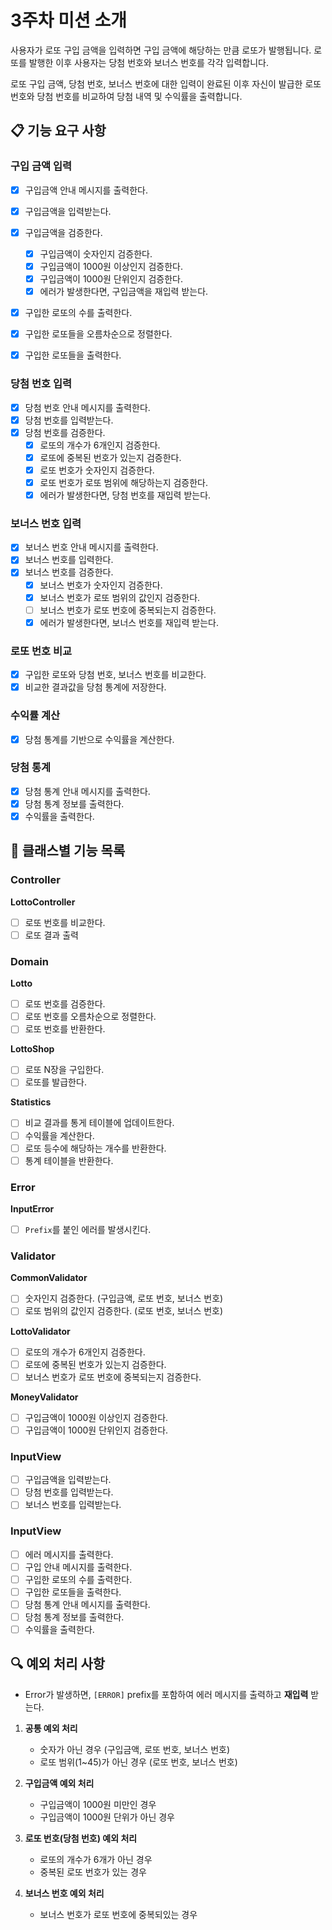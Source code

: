 # 3주차 미션 소개

사용자가 로또 구입 금액을 입력하면 구입 금액에 해당하는 만큼 로또가 발행됩니다. 로또를 발행한 이후 사용자는 당첨 번호와 보너스 번호를 각각 입력합니다.

로또 구입 금액, 당첨 번호, 보너스 번호에 대한 입력이 완료된 이후 자신이 발급한 로또 번호와 당첨 번호를 비교하여 당첨 내역 및 수익률을 출력합니다.

## 📋 기능 요구 사항

### 구입 금액 입력

- [x] 구입금액 안내 메시지를 출력한다.
- [x] 구입금액을 입력받는다.
- [x] 구입금액을 검증한다.

  - [x] 구입금액이 숫자인지 검증한다.
  - [x] 구입금액이 1000원 이상인지 검증한다.
  - [x] 구입금액이 1000원 단위인지 검증한다.
  - [x] 에러가 발생한다면, 구입금액을 재입력 받는다.

- [x] 구입한 로또의 수를 출력한다.
- [x] 구입한 로또들을 오름차순으로 정렬한다.
- [x] 구입한 로또들을 출력한다.

### 당첨 번호 입력

- [x] 당첨 번호 안내 메시지를 출력한다.
- [x] 당첨 번호를 입력받는다.
- [x] 당첨 번호를 검증한다.
  - [x] 로또의 개수가 6개인지 검증한다.
  - [x] 로또에 중복된 번호가 있는지 검증한다.
  - [x] 로또 번호가 숫자인지 검증한다.
  - [x] 로또 번호가 로또 범위에 해당하는지 검증한다.
  - [x] 에러가 발생한다면, 당첨 번호를 재입력 받는다.

### 보너스 번호 입력

- [x] 보너스 번호 안내 메시지를 출력한다.
- [x] 보너스 번호를 입력한다.
- [x] 보너스 번호를 검증한다.
  - [x] 보너스 번호가 숫자인지 검증한다.
  - [x] 보너스 번호가 로또 범위의 값인지 검증한다.
  - [ ] 보너스 번호가 로또 번호에 중복되는지 검증한다.
  - [x] 에러가 발생한다면, 보너스 번호를 재입력 받는다.

### 로또 번호 비교

- [x] 구입한 로또와 당첨 번호, 보너스 번호를 비교한다.
- [x] 비교한 결과값을 당첨 통계에 저장한다.

### 수익률 계산

- [x] 당첨 통계를 기반으로 수익률을 계산한다.

### 당첨 통계

- [x] 당첨 통계 안내 메시지를 출력한다.
- [x] 당첨 통계 정보를 출력한다.
- [x] 수익률을 출력한다.

## 📂 클래스별 기능 목록

### Controller

**LottoController**

- [ ] 로또 번호를 비교한다.
- [ ] 로또 결과 출력

### Domain

**Lotto**

- [ ] 로또 번호를 검증한다.
- [ ] 로또 번호를 오름차순으로 정렬한다.
- [ ] 로또 번호를 반환한다.

**LottoShop**

- [ ] 로또 N장을 구입한다.
- [ ] 로또를 발급한다.

**Statistics**

- [ ] 비교 결과를 통게 테이블에 업데이트한다.
- [ ] 수익률을 계산한다.
- [ ] 로또 등수에 해당하는 개수를 반환한다.
- [ ] 통계 테이블을 반환한다.

### Error

**InputError**

- [ ] `Prefix`를 붙인 에러를 발생시킨다.

### Validator

**CommonValidator**

- [ ] 숫자인지 검증한다. (구입금액, 로또 번호, 보너스 번호)
- [ ] 로또 범위의 값인지 검증한다. (로또 번호, 보너스 번호)

**LottoValidator**

- [ ] 로또의 개수가 6개인지 검증한다.
- [ ] 로또에 중복된 번호가 있는지 검증한다.
- [ ] 보너스 번호가 로또 번호에 중복되는지 검증한다.

**MoneyValidator**

- [ ] 구입금액이 1000원 이상인지 검증한다.
- [ ] 구입금액이 1000원 단위인지 검증한다.

### InputView

- [ ] 구입금액을 입력받는다.
- [ ] 당첨 번호를 입력받는다.
- [ ] 보너스 번호를 입력받는다.

### InputView

- [ ] 에러 메시지를 출력한다.
- [ ] 구입 안내 메시지를 출력한다.
- [ ] 구입한 로또의 수를 출력한다.
- [ ] 구입한 로또들을 출력한다.
- [ ] 당첨 통계 안내 메시지를 출력한다.
- [ ] 당첨 통계 정보를 출력한다.
- [ ] 수익률을 출력한다.

## 🔍 예외 처리 사항

- Error가 발생하면, `[ERROR]` prefix를 포함하여 에러 메시지를 출력하고 **재입력** 받는다.

1. **공통 예외 처리**

   - 숫자가 아닌 경우 (구입금액, 로또 번호, 보너스 번호)
   - 로또 범위(1~45)가 아닌 경우 (로또 번호, 보너스 번호)

2. **구입금액 예외 처리**

   - 구입금액이 1000원 미만인 경우
   - 구입금액이 1000원 단위가 아닌 경우

3. **로또 번호(당첨 번호) 예외 처리**

   - 로또의 개수가 6개가 아닌 경우
   - 중복된 로또 번호가 있는 경우

4. **보너스 번호 예외 처리**

   - 보너스 번호가 로또 번호에 중복되있는 경우
